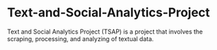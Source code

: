 # Text-and-Social-Analytics-Project
Text and Social Analytics Project (TSAP) is a project that involves the scraping, processing, and analyzing of textual data.
